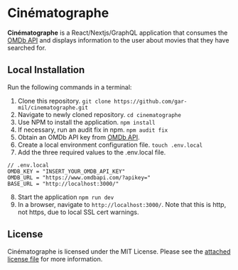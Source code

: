 # Cinématographe

**Cinématographe** is a React/Nextjs/GraphQL application that consumes the [OMDb API](https://www.omdbapi.com/) and displays information to the user about movies that they have searched for.

## Local Installation
Run the following commands in a terminal:

1. Clone this repository.
``` git clone https://github.com/gar-mil/cinematographe.git ```
2. Navigate to newly cloned repository.
``` cd cinematographe ```
3. Use NPM to install the application.
``` npm install ```
4. If necessary, run an audit fix in npm.
``` npm audit fix ```
5. Obtain an OMDb API key from [OMDb API](https://www.omdbapi.com/).
6. Create a local environment configuration file.
``` touch .env.local ```
7. Add the three required values to the .env.local file.
```
// .env.local
OMDB_KEY = "INSERT_YOUR_OMDB_API_KEY"
OMDB_URL = "https://www.omdbapi.com/?apikey="
BASE_URL = "http://localhost:3000/"
```
8. Start the application
``` npm run dev ```
9. In a browser, navigate to `http://localhost:3000/`. Note that this is http, not https, due to local SSL cert warnings.

## License
Cinématographe is licensed under the MIT License. Please see the [attached license file](https://github.com/gar-mil/Cinématographe/blob/main/LICENSE) for more information.
